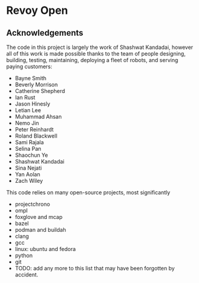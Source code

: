 # Revoy Open

## Acknowledgements

The code in this project is largely the work of Shashwat Kandadai, however all of this work is made possible thanks to the team of people designing, building, testing, maintaining, deploying a fleet of robots, and serving paying customers:

- Bayne Smith
- Beverly Morrison
- Catherine Shepherd
- Ian Rust
- Jason Hinesly
- Letian Lee
- Muhammad Ahsan
- Nemo Jin
- Peter Reinhardt
- Roland Blackwell
- Sami Rajala
- Selina Pan
- Shaochun Ye
- Shashwat Kandadai
- Sina Nejati
- Yan Aolan
- Zach Wiley

This code relies on many open-source projects, most significantly

- projectchrono
- ompl
- foxglove and mcap
- bazel
- podman and buildah
- clang
- gcc
- linux: ubuntu and fedora
- python
- git
- TODO: add any more to this list that may have been forgotten by accident.

